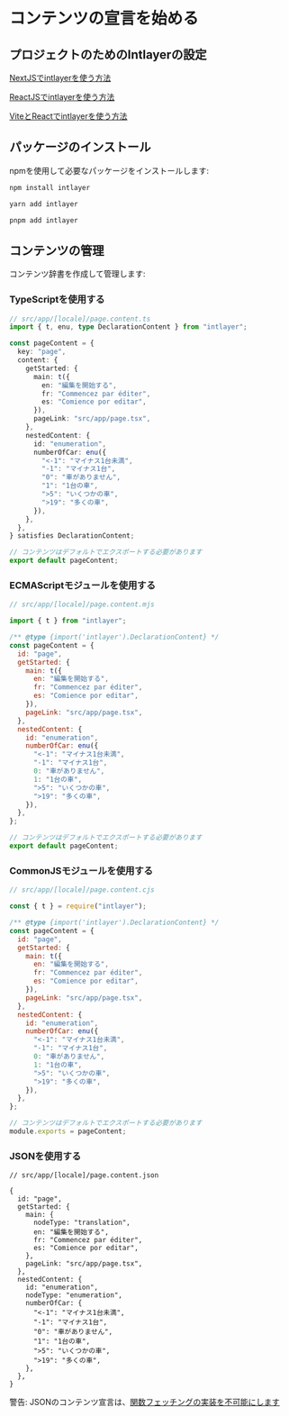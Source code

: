 # コンテンツの宣言を始める

## プロジェクトのためのIntlayerの設定

[NextJSでintlayerを使う方法](https://github.com/aymericzip/intlayer/blob/main/docs/ja/intlayer_with_nextjs_15.md)

[ReactJSでintlayerを使う方法](https://github.com/aymericzip/intlayer/blob/main/docs/ja/intlayer_with_create_react_app.md)

[ViteとReactでintlayerを使う方法](https://github.com/aymericzip/intlayer/blob/main/docs/ja/intlayer_with_vite+react.md)

## パッケージのインストール

npmを使用して必要なパッケージをインストールします:

```bash
npm install intlayer
```

```bash
yarn add intlayer
```

```bash
pnpm add intlayer
```

## コンテンツの管理

コンテンツ辞書を作成して管理します:

### TypeScriptを使用する

```typescript
// src/app/[locale]/page.content.ts
import { t, enu, type DeclarationContent } from "intlayer";

const pageContent = {
  key: "page",
  content: {
    getStarted: {
      main: t({
        en: "編集を開始する",
        fr: "Commencez par éditer",
        es: "Comience por editar",
      }),
      pageLink: "src/app/page.tsx",
    },
    nestedContent: {
      id: "enumeration",
      numberOfCar: enu({
        "<-1": "マイナス1台未満",
        "-1": "マイナス1台",
        "0": "車がありません",
        "1": "1台の車",
        ">5": "いくつかの車",
        ">19": "多くの車",
      }),
    },
  },
} satisfies DeclarationContent;

// コンテンツはデフォルトでエクスポートする必要があります
export default pageContent;
```

### ECMAScriptモジュールを使用する

```javascript
// src/app/[locale]/page.content.mjs

import { t } from "intlayer";

/** @type {import('intlayer').DeclarationContent} */
const pageContent = {
  id: "page",
  getStarted: {
    main: t({
      en: "編集を開始する",
      fr: "Commencez par éditer",
      es: "Comience por editar",
    }),
    pageLink: "src/app/page.tsx",
  },
  nestedContent: {
    id: "enumeration",
    numberOfCar: enu({
      "<-1": "マイナス1台未満",
      "-1": "マイナス1台",
      0: "車がありません",
      1: "1台の車",
      ">5": "いくつかの車",
      ">19": "多くの車",
    }),
  },
};

// コンテンツはデフォルトでエクスポートする必要があります
export default pageContent;
```

### CommonJSモジュールを使用する

```javascript
// src/app/[locale]/page.content.cjs

const { t } = require("intlayer");

/** @type {import('intlayer').DeclarationContent} */
const pageContent = {
  id: "page",
  getStarted: {
    main: t({
      en: "編集を開始する",
      fr: "Commencez par éditer",
      es: "Comience por editar",
    }),
    pageLink: "src/app/page.tsx",
  },
  nestedContent: {
    id: "enumeration",
    numberOfCar: enu({
      "<-1": "マイナス1台未満",
      "-1": "マイナス1台",
      0: "車がありません",
      1: "1台の車",
      ">5": "いくつかの車",
      ">19": "多くの車",
    }),
  },
};

// コンテンツはデフォルトでエクスポートする必要があります
module.exports = pageContent;
```

### JSONを使用する

```json5
// src/app/[locale]/page.content.json

{
  id: "page",
  getStarted: {
    main: {
      nodeType: "translation",
      en: "編集を開始する",
      fr: "Commencez par éditer",
      es: "Comience por editar",
    },
    pageLink: "src/app/page.tsx",
  },
  nestedContent: {
    id: "enumeration",
    nodeType: "enumeration",
    numberOfCar: {
      "<-1": "マイナス1台未満",
      "-1": "マイナス1台",
      "0": "車がありません",
      "1": "1台の車",
      ">5": "いくつかの車",
      ">19": "多くの車",
    },
  },
}
```

警告: JSONのコンテンツ宣言は、[関数フェッチングの実装を不可能にします](https://github.com/aymericzip/intlayer/blob/main/docs/ja/content_declaration/function_fetching.md)
